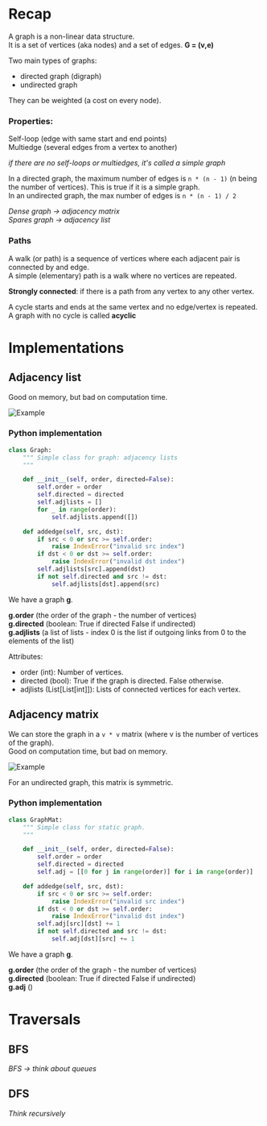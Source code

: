 # Recap

A graph is a non-linear data structure.  
It is a set of vertices (aka nodes) and a set of edges. **G = (v,e)**

Two main types of graphs:  
- directed graph (digraph)
- undirected graph

They can be weighted (a cost on every node).

### Properties:

Self-loop (edge with same start and end points)  
Multiedge (several edges from a vertex to another)  

*if there are no self-loops or multiedges, it's called a simple graph*

In a directed graph, the maximum number of edges is ```n * (n - 1)``` (n being the number of vertices). This is true if it is a simple graph.  
In an undirected graph, the max number of edges is ```n * (n - 1) / 2```  


*Dense graph -> adjacency matrix*  
*Spares graph -> adjacency list*  

### Paths

A walk (or path) is a sequence of vertices where each adjacent pair is connected by and edge.  
A simple (elementary) path is a walk where no vertices are repeated.  

**Strongly connected**: if there is a path from any vertex to any other vertex.

A cycle starts and ends at the same vertex and no edge/vertex is repeated.  
A graph with no cycle is called **acyclic**

# Implementations

## Adjacency list

Good on memory, but bad on computation time.  

![Example](http://btechsmartclass.com/DS/images/Graph%20Adjacency%20List.jpg)

### Python implementation

```python
class Graph:
    """ Simple class for graph: adjacency lists
    """

    def __init__(self, order, directed=False):
        self.order = order
        self.directed = directed
        self.adjlists = []
        for _ in range(order):
            self.adjlists.append([])

    def addedge(self, src, dst):
        if src < 0 or src >= self.order:
            raise IndexError("invalid src index")
        if dst < 0 or dst >= self.order:
            raise IndexError("invalid dst index")
        self.adjlists[src].append(dst)
        if not self.directed and src != dst:
            self.adjlists[dst].append(src)
```  

We have a graph **g**.  

**g.order** (the order of the graph - the number of vertices)  
**g.directed** (boolean: True if directed False if undirected)  
**g.adjlists** (a list of lists - index 0 is the list if outgoing links from 0 to the elements of the list)

Attributes:  
* order (int): Number of vertices.
* directed (bool): True if the graph is directed. False otherwise.
* adjlists (List[List[int]]): Lists of connected vertices for each vertex.

## Adjacency matrix

We can store the graph in a ```v * v``` matrix (where v is the number of vertices of the graph).  
Good on computation time, but bad on memory.
  
![Example](http://btechsmartclass.com/DS/images/Graph%20Adjacency%20Matrix%201.jpg)

For an undirected graph, this matrix is symmetric.  

### Python implementation

```python
class GraphMat:
    """ Simple class for static graph.
    """

    def __init__(self, order, directed=False): 
        self.order = order
        self.directed = directed
        self.adj = [[0 for j in range(order)] for i in range(order)]

    def addedge(self, src, dst):
        if src < 0 or src >= self.order:
            raise IndexError("invalid src index")
        if dst < 0 or dst >= self.order:
            raise IndexError("invalid dst index")
        self.adj[src][dst] += 1
        if not self.directed and src != dst:
            self.adj[dst][src] += 1
```

We have a graph **g**.

**g.order** (the order of the graph - the number of vertices)  
**g.directed** (boolean: True if directed False if undirected)  
**g.adj** () 

# Traversals

## BFS 

*BFS -> think about queues*  

## DFS

*Think recursively*  

